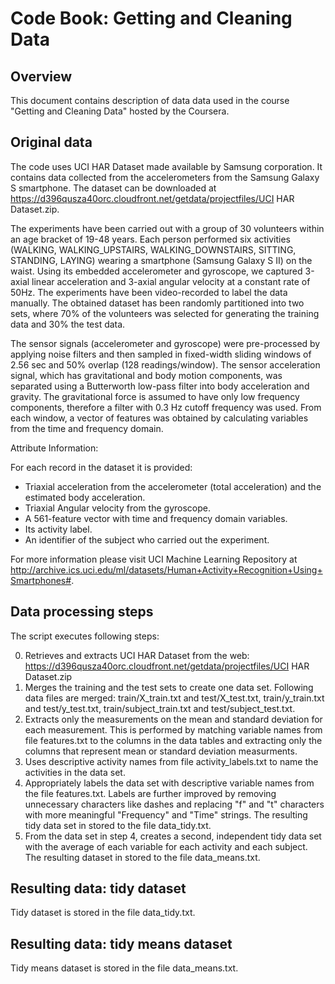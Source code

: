 Code Book: Getting and Cleaning Data
=========================================

Overview
------------
This document contains description of data data used in the course "Getting and Cleaning Data" hosted by the Coursera. 

Original data
------------------
The code uses UCI HAR Dataset made available by Samsung corporation. It contains data collected from the accelerometers from the Samsung Galaxy S smartphone. The dataset can be downloaded at https://d396qusza40orc.cloudfront.net/getdata/projectfiles/UCI HAR Dataset.zip.

The experiments have been carried out with a group of 30 volunteers within an age bracket of 19-48 years. Each person performed six activities (WALKING, WALKING_UPSTAIRS, WALKING_DOWNSTAIRS, SITTING, STANDING, LAYING) wearing a smartphone (Samsung Galaxy S II) on the waist. Using its embedded accelerometer and gyroscope, we captured 3-axial linear acceleration and 3-axial angular velocity at a constant rate of 50Hz. The experiments have been video-recorded to label the data manually. The obtained dataset has been randomly partitioned into two sets, where 70% of the volunteers was selected for generating the training data and 30% the test data.

The sensor signals (accelerometer and gyroscope) were pre-processed by applying noise filters and then sampled in fixed-width sliding windows of 2.56 sec and 50% overlap (128 readings/window). The sensor acceleration signal, which has gravitational and body motion components, was separated using a Butterworth low-pass filter into body acceleration and gravity. The gravitational force is assumed to have only low frequency components, therefore a filter with 0.3 Hz cutoff frequency was used. From each window, a vector of features was obtained by calculating variables from the time and frequency domain.

Attribute Information:

For each record in the dataset it is provided:
* Triaxial acceleration from the accelerometer (total acceleration) and the estimated body acceleration.
* Triaxial Angular velocity from the gyroscope.
* A 561-feature vector with time and frequency domain variables.
* Its activity label.
* An identifier of the subject who carried out the experiment. 

For more information please visit UCI Machine Learning Repository at http://archive.ics.uci.edu/ml/datasets/Human+Activity+Recognition+Using+Smartphones#.

Data processing steps
-------------------------------------
The script executes following steps:

0. Retrieves and extracts UCI HAR Dataset from the web: https://d396qusza40orc.cloudfront.net/getdata/projectfiles/UCI HAR Dataset.zip
1. Merges the training and the test sets to create one data set. Following data files are merged: train/X_train.txt and test/X_test.txt, train/y_train.txt and test/y_test.txt, train/subject_train.txt and test/subject_test.txt.
2. Extracts only the measurements on the mean and standard deviation for each measurement. This is performed by matching variable names from file features.txt to the columns in the data tables and extracting only the columns that represent mean or standard deviation measurments. 
3. Uses descriptive activity names from file activity_labels.txt to name the activities in the data set.
4. Appropriately labels the data set with descriptive variable names from the file features.txt. Labels are further improved by removing unnecessary characters like dashes and replacing "f" and "t" characters with more meaningful "Frequency" and "Time" strings. The resulting tidy data set in stored to the file data_tidy.txt. 
5. From the data set in step 4, creates a second, independent tidy data set with the average of each variable for each activity and each subject. The resulting dataset in stored to the file data_means.txt. 

Resulting data: tidy dataset
-------------------------------------
Tidy dataset is stored in the file data_tidy.txt.  

Resulting data: tidy means dataset
-------------------------------------
Tidy means dataset is stored in the file data_means.txt. 